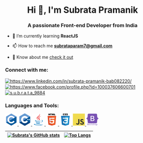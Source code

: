 <h1 align="center">Hi 👋, I'm Subrata Pramanik</h1>
<h3 align="center">A passionate Front-end Developer from India</h3>

- 🌱 I’m currently learning **ReactJS**

- 📫 How to reach me **subrataparam7@gmail.com**

- 📄 Know about me [check it out](https://drive.google.com/file/d/1K8ynmfV9dyrWlxfBUlYVXwOradg-0Mwl/view?usp=sharing)

<h3 align="left">Connect with me:</h3>
<p align="left">
<a href="https://www.linkedin.com/in/subrata-pramanik-bab082220/" target="blank"><img align="center" src="https://raw.githubusercontent.com/rahuldkjain/github-profile-readme-generator/master/src/images/icons/Social/linked-in-alt.svg" alt="https://www.linkedin.com/in/subrata-pramanik-bab082220/" height="30" width="40" /></a>
<a href="https://www.facebook.com/profile.php?id=100037606600701" target="blank"><img align="center" src="https://raw.githubusercontent.com/rahuldkjain/github-profile-readme-generator/master/src/images/icons/Social/facebook.svg" alt="https://www.facebook.com/profile.php?id=100037606600701" height="30" width="40" /></a>
<a href="https://instagram.com/s.u.b.r.a.t.a_9884" target="blank"><img align="center" src="https://raw.githubusercontent.com/rahuldkjain/github-profile-readme-generator/master/src/images/icons/Social/instagram.svg" alt="s.u.b.r.a.t.a_9884" height="30" width="40" /></a>
</p>

<h3 align="left">Languages and Tools:</h3>
<p align="left"> <a href="https://www.cprogramming.com/" target="_blank" rel="noreferrer"> <img src="https://raw.githubusercontent.com/devicons/devicon/master/icons/c/c-original.svg" alt="c" width="40" height="40"/> </a> <a href="https://www.w3schools.com/cpp/" target="_blank" rel="noreferrer"> <img src="https://raw.githubusercontent.com/devicons/devicon/master/icons/cplusplus/cplusplus-original.svg" alt="cplusplus" width="40" height="40"/> </a> <a href="https://www.java.com" target="_blank" rel="noreferrer"> <img src="https://raw.githubusercontent.com/devicons/devicon/master/icons/java/java-original.svg" alt="java" width="40" height="40"/> </a> <a href="https://www.w3.org/html/" target="_blank" rel="noreferrer"> <img src="https://raw.githubusercontent.com/devicons/devicon/master/icons/html5/html5-original-wordmark.svg" alt="html5" width="40" height="40"/> </a>  <a href="https://www.w3schools.com/css/" target="_blank" rel="noreferrer"> <img src="https://raw.githubusercontent.com/devicons/devicon/master/icons/css3/css3-original-wordmark.svg" alt="css3" width="40" height="40"/> </a> <a href="https://developer.mozilla.org/en-US/docs/Web/JavaScript" target="_blank" rel="noreferrer"> <img src="https://raw.githubusercontent.com/devicons/devicon/master/icons/javascript/javascript-original.svg" alt="javascript" width="40" height="40"/> </a> <a href="https://getbootstrap.com" target="_blank" rel="noreferrer"> <img src="https://raw.githubusercontent.com/devicons/devicon/master/icons/bootstrap/bootstrap-plain-wordmark.svg" alt="bootstrap" width="40" height="40"/> </a> </p>

| [![Subrata's GitHub stats](https://github-readme-stats.vercel.app/api?username=subrata-9999&theme=chartreuse-dark&show_icons=true)](https://github.com/subrata-9999/github-readme-stats) | [![Top Langs](https://github-readme-stats.vercel.app/api/top-langs/?username=subrata-9999&layout=compact&theme=chartreuse-dark)](https://github.com/subrata-9999/github-readme-stats) |
| --- | --- |
